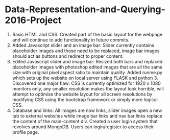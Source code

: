 # Data-Representation-and-Querying-2016-Project

1. Basic HTML and CSS: Created part of the basic layout for the webpage and will continue to add functionality in future commits.
2. Added Javascript slider and an image bar: Slider currently contains placeholder images and those need to be replaced, image bar images should act as buttons and redirect to proper content.
3. Edited Javascript slider and image bar: Resized both bars and replaced placeholder images with photoshop edited images that are all the same size with original pixel aspect ratio to maintain quality. Added runme.py which sets up the website on local server using FLASK and python 3. Discovered one major flaw: CSS is currently optimized for 1920 x 1080 monitors only, any smaller resolution makes the layout look horrible, will attempt to optimise the website layout for all screen resolutions by modifying CSS using the bootstrap framework or simply more logical CSS. 
4. Database and links: All images are now links, slider images open a new tab to external websites while image bar links and nav bar links replace the content of the main-content div. Created a user login system that revolves around MongoDB. Users can login/register to access their profile page. 
